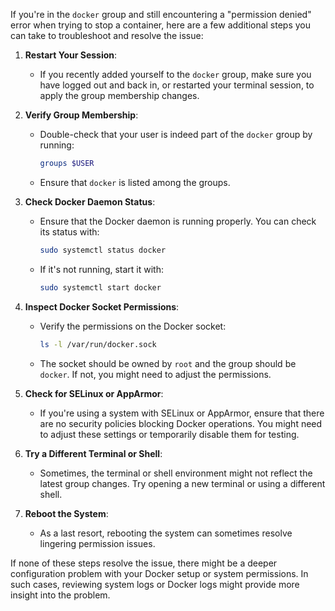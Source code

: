If you're in the `docker` group and still encountering a "permission denied" error when trying to stop a container, here are a few additional steps you can take to troubleshoot and resolve the issue:

1. **Restart Your Session**:
   - If you recently added yourself to the `docker` group, make sure you have logged out and back in, or restarted your terminal session, to apply the group membership changes.

2. **Verify Group Membership**:
   - Double-check that your user is indeed part of the `docker` group by running:
     ```bash
     groups $USER
     ```
   - Ensure that `docker` is listed among the groups.

3. **Check Docker Daemon Status**:
   - Ensure that the Docker daemon is running properly. You can check its status with:
     ```bash
     sudo systemctl status docker
     ```
   - If it's not running, start it with:
     ```bash
     sudo systemctl start docker
     ```

4. **Inspect Docker Socket Permissions**:
   - Verify the permissions on the Docker socket:
     ```bash
     ls -l /var/run/docker.sock
     ```
   - The socket should be owned by `root` and the group should be `docker`. If not, you might need to adjust the permissions.

5. **Check for SELinux or AppArmor**:
   - If you're using a system with SELinux or AppArmor, ensure that there are no security policies blocking Docker operations. You might need to adjust these settings or temporarily disable them for testing.

6. **Try a Different Terminal or Shell**:
   - Sometimes, the terminal or shell environment might not reflect the latest group changes. Try opening a new terminal or using a different shell.

7. **Reboot the System**:
   - As a last resort, rebooting the system can sometimes resolve lingering permission issues.

If none of these steps resolve the issue, there might be a deeper configuration problem with your Docker setup or system permissions. In such cases, reviewing system logs or Docker logs might provide more insight into the problem.
